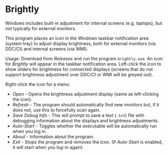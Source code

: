 # Brightly

Windows includes built-in adjustment for internal screens (e.g. laptops), but not typically for external monitors.

This program places an icon in the Windows taskbar notification area (system tray) to adjust display brightness, both for external monitors (via DDC/CI) and internal screens (via WMI).

Usage: Download from *Releases* and run the program `brightly.exe`. An icon for *Brightly* will appear in the taskbar notification area. Left-click the icon to show sliders for brightness for connected displays (screens that do not support brightness adjustment over DDC/CI or WMI will be greyed out).  

Right-click the icon for a menu:

* *Open* - Opens the brightness adjustment display (same as left-clicking the icon).
* *Refresh* - The program should automatically find new monitors but, if it does not, use this to forcefully scan again.
* *Save Debug Info* - This will prompt to save a text (`.txt`) file with debugging information about the displays and brightness adjustments.
* *Auto-Start* - Toggles whether the executable will be automatically run when you log in.
* *About* - Information about the program.
* *Exit* - Stops the program and removes the icon. (If *Auto-Start* is enabled, it will start when you log-in again)

